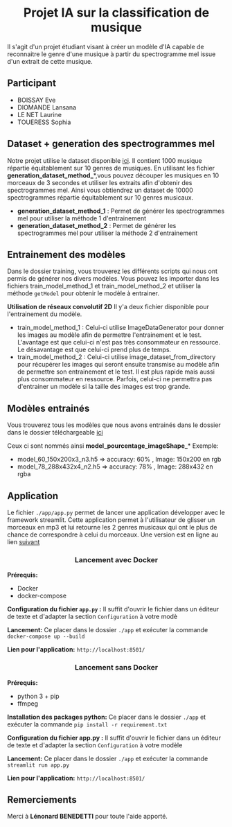 # <div align="center"> Projet IA sur la classification de musique<div>

Il s'agit d'un projet étudiant visant à créer un modèle d'IA capable de reconnaitre le genre d'une musique à partir du spectrogramme mel issue d'un extrait de cette musique.

## Participant
- BOISSAY Eve 
- DIOMANDE Lansana 
- LE NET Laurine
- TOUERESS Sophia

## Dataset + generation des spectrogrammes mel

Notre projet utilise le dataset disponible <a href="http://marsyas.info/downloads/datasets.html">ici</a>.
Il contient 1000 musique répartie équitablement sur 10 genres de musiques. 
En utilisant les fichier **generation_dataset_method_***, ​vous pouvez découper les musiques en 10 morceaux de 3 secondes et utiliser les extraits afin d'obtenir des spectrogrammes mel. Ainsi vous obtiendrez un dataset de 10000 spectrogrammes répartie équitablement sur 10 genres musicaux.

- **generation_dataset_method_1** : Permet de générer les spectrogrammes mel pour utiliser la méthode 1 d'entrainement
- **generation_dataset_method_2** :  Permet de générer les spectrogrammes mel pour utiliser la méthode 2 d'entrainement


## Entrainement des modèles

Dans le dossier training, vous trouverez les différents scripts qui nous ont permis de générer nos divers modèles.
Vous pouvez les importer dans les fichiers train_model_method_1  et train_model_method_2 et utiliser la méthode `getModel` pour obtenir le modèle à entrainer.

**Utilisation de réseaux convolutif 2D**
Il y'a deux fichier disponible pour l'entrainement du modèle. 
- train_model_method_1 : Celui-ci utilise ImageDataGenerator pour donner les images au modèle afin de permettre l'entrainement et le test. L'avantage est que celui-ci n'est pas très consommateur en ressource. Le désavantage est que celui-ci prend plus de temps.
- train_model_method_2 : Celui-ci utilise image_dataset_from_directory pour récupérer les images qui seront ensuite transmise au modèle afin de permettre son entrainement et le test. Il est plus rapide mais aussi plus consommateur en ressource. Parfois, celui-ci ne permettra pas d'entrainer un modèle si la taille des images est trop grande.

## Modèles entrainés

Vous trouverez tous les modèles que nous avons entrainés dans le dossier dans le dossier téléchargeable <a href="https://epfedu-my.sharepoint.com/:f:/g/personal/sophia_toueress_epfedu_fr/ElRh2dUkGFxCqNUjD4BI4ScB2_50YIQnO45ahe8ZMForvg?e=55gSZ4"> ici </a> 

Ceux ci sont nommés ainsi **model_pourcentage_imageShape_***
Exemple:
- model_60_150x200x3_n3.h5 => accuracy: 60% , Image: 150x200 en rgb
- model_78_288x432x4_n2.h5 => accuracy: 78% , Image: 288x432 en rgba

## Application
Le fichier `./app/app.py` permet de lancer une application développer avec le framework streamlit. Cette application permet à l'utilisateur de glisser un morceaux en mp3 et lui retourne les 2 genres musicaux qui ont le plus de chance de correspondre à celui du morceaux. Une version est en ligne au lien <a href="http://music-classif.partage2passion.fr/">suivant</a>

### <div align="center"> Lancement avec Docker <div>

**Prérequis:**
- Docker 
- docker-compose

**Configuration du fichier `app.py` :**
Il suffit d'ouvrir le fichier dans un éditeur de texte et d'adapter la section `Configuration` à votre modè

**Lancement:** Ce placer dans le dossier `./app` et exécuter la commande `docker-compose up --build`


**Lien pour l'application:** `http://localhost:8501/`

### <div align="center"> Lancement sans Docker <div>

**Prérequis:**
- python 3 + pip
- ffmpeg

**Installation des packages python:**
 Ce placer dans le dossier `./app` et exécuter la commande `pip install -r requirement.txt`

**Configuration du fichier app.py :**
Il suffit d'ouvrir le fichier dans un éditeur de texte et d'adapter la section `Configuration` à votre modèle

**Lancement:** Ce placer dans le dossier `./app` et exécuter la commande `streamlit run app.py`


**Lien pour l'application:** `http://localhost:8501/`


## Remerciements

Merci à **Lénonard BENEDETTI** pour toute l'aide apporté.